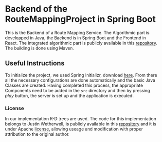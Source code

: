 # Backend of the RouteMappingProject in Spring Boot
This is the Backend of a Route Mapping Service. The Algorithmic part is developped in Java, the Backend is in Spring Boot and the Frontend in React.
The integrated algorithmic part is publicly available in this [repository](https://github.com/KalliGiannikoglou/RouteMappingProject).
The building is done using Maven.

## Useful Instructions
To initialize the project, we used Spring Initializr, download [here](https://start.spring.io/). 
From there all the necessary configurations are done automatically and the basic Java Classes are created.
Having completed this process, the appropriate Components need to be added in the `src` directory and then by pressing _play_ button, the server is set up and the application is executed.

### License
In our implementation K-D trees are used. 
The code for this implementation belongs to Justin Wetherwell, is publicly available in this [repository](https://github.com/phishman3579/java-algorithms-implementation/blob/master/src/com/jwetherell/algorithms/data_structures/KdTree.java) and it is under Apache [license](https://github.com/phishman3579/java-algorithms-implementation/blob/master/LICENSE), allowing useage and modification with proper attribution to the original author.


